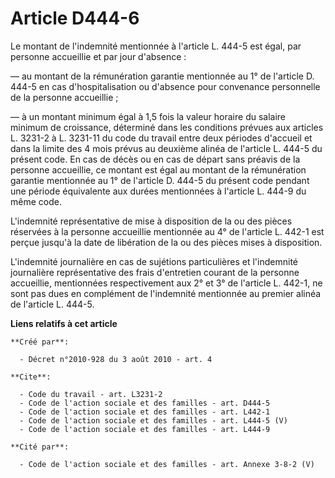 # Article D444-6

Le montant de l'indemnité mentionnée à l'article L. 444-5 est égal, par personne accueillie et par jour d'absence : 

― au montant de la rémunération garantie mentionnée au 1° de l'article D. 444-5 en cas d'hospitalisation ou d'absence pour
convenance personnelle de la personne accueillie ; 

― à un montant minimum égal à 1,5 fois la valeur horaire du salaire minimum de croissance, déterminé dans les conditions
prévues aux articles L. 3231-2 à L. 3231-11 du code du travail entre deux périodes d'accueil et dans la limite des 4 mois
prévus au deuxième alinéa de l'article L. 444-5 du présent code. En cas de décès ou en cas de départ sans préavis de la
personne accueillie, ce montant est égal au montant de la rémunération garantie mentionnée au 1° de l'article D. 444-5 du
présent code pendant une période équivalente aux durées mentionnées à l'article L. 444-9 du même code. 

L'indemnité représentative de mise à disposition de la ou des pièces réservées à la personne accueillie mentionnée au 4° de
l'article L. 442-1 est perçue jusqu'à la date de libération de la ou des pièces mises à disposition. 

L'indemnité journalière en cas de sujétions particulières et l'indemnité journalière représentative des frais d'entretien
courant de la personne accueillie, mentionnées respectivement aux 2° et 3° de l'article L. 442-1, ne sont pas dues en
complément de l'indemnité mentionnée au premier alinéa de l'article L. 444-5.

**Liens relatifs à cet article**

	**Créé par**:

	  - Décret n°2010-928 du 3 août 2010 - art. 4

	**Cite**:

	  - Code du travail - art. L3231-2
	  - Code de l'action sociale et des familles - art. D444-5
	  - Code de l'action sociale et des familles - art. L442-1
	  - Code de l'action sociale et des familles - art. L444-5 (V)
	  - Code de l'action sociale et des familles - art. L444-9

	**Cité par**:

	  - Code de l'action sociale et des familles - art. Annexe 3-8-2 (V)
